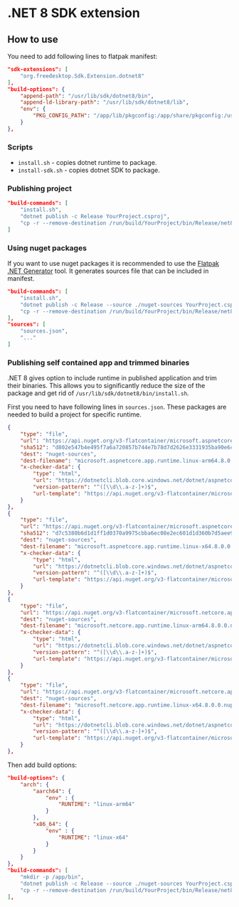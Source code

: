 # .NET 8 SDK extension

## How to use
You need to add following lines to flatpak manifest:

```json
"sdk-extensions": [
    "org.freedesktop.Sdk.Extension.dotnet8"
],
"build-options": {
    "append-path": "/usr/lib/sdk/dotnet8/bin",
    "append-ld-library-path": "/usr/lib/sdk/dotnet8/lib",
    "env": {
        "PKG_CONFIG_PATH": "/app/lib/pkgconfig:/app/share/pkgconfig:/usr/lib/pkgconfig:/usr/share/pkgconfig:/usr/lib/sdk/dotnet8/lib/pkgconfig"
    }
},
```

###  Scripts
* `install.sh` - copies dotnet runtime to package.
* `install-sdk.sh` - copies dotnet SDK to package.

### Publishing project

```json
"build-commands": [
    "install.sh",
    "dotnet publish -c Release YourProject.csproj",
    "cp -r --remove-destination /run/build/YourProject/bin/Release/net8.0/publish/ /app/bin/",
]
```

### Using nuget packages
If you want to use nuget packages it is recommended to use the [Flatpak .NET Generator](https://github.com/flatpak/flatpak-builder-tools/tree/master/dotnet) tool. It generates sources file that can be included in manifest.

```json
"build-commands": [
    "install.sh",
    "dotnet publish -c Release --source ./nuget-sources YourProject.csproj",
    "cp -r --remove-destination /run/build/YourProject/bin/Release/net8.0/publish/ /app/bin/"
],
"sources": [
    "sources.json",
    "..."
]
```

### Publishing self contained app and trimmed binaries
.NET 8 gives option to include runtime in published application and trim their binaries. This allows you to significantly reduce the size of the package and get rid of `/usr/lib/sdk/dotnet8/bin/install.sh`. 

First you need to have following lines in `sources.json`. These packages are needed to build a project for specific runtime. 

```json
{
    "type": "file",
    "url": "https://api.nuget.org/v3-flatcontainer/microsoft.aspnetcore.app.runtime.linux-arm64/8.0.0-rc.1.23421.29/microsoft.aspnetcore.app.runtime.linux-arm64.8.0.0-rc.1.23421.29.nupkg",
    "sha512": "d802e547b4e495f7a6a720857b744e7b78d7d2626e3331935ba90e6c94aba86b8ed122c18306762ff8a4c5bf6739bfbdd332e0dffc58a9efa97336a88e51f2c3",
    "dest": "nuget-sources",
    "dest-filename": "microsoft.aspnetcore.app.runtime.linux-arm64.8.0.0.nupkg",
    "x-checker-data": {
        "type": "html",
        "url": "https://dotnetcli.blob.core.windows.net/dotnet/aspnetcore/Runtime/8.0/latest.version",
        "version-pattern": "^([\\d\\.a-z-]+)$",
        "url-template": "https://api.nuget.org/v3-flatcontainer/microsoft.aspnetcore.app.runtime.linux-arm64/$version/microsoft.aspnetcore.app.runtime.linux-arm64.$version.nupkg"
    }
},
{
    "type": "file",
    "url": "https://api.nuget.org/v3-flatcontainer/microsoft.aspnetcore.app.runtime.linux-x64/8.0.0-rc.1.23421.29/microsoft.aspnetcore.app.runtime.linux-x64.8.0.0-rc.1.23421.29.nupkg",
    "sha512": "d7c5380b6d1d1ff1d0370a9975cbba6ec08e2ec601d1d360b7d5aee9e5dfcfc7ed0a480a6c56ed76a3f4f83f2cac22eed6f9d897d3ac332e3dc4c96285ff21c9",
    "dest": "nuget-sources",
    "dest-filename": "microsoft.aspnetcore.app.runtime.linux-x64.8.0.0.nupkg",
    "x-checker-data": {
        "type": "html",
        "url": "https://dotnetcli.blob.core.windows.net/dotnet/aspnetcore/Runtime/8.0/latest.version",
        "version-pattern": "^([\\d\\.a-z-]+)$",
        "url-template": "https://api.nuget.org/v3-flatcontainer/microsoft.aspnetcore.app.runtime.linux-x64/$version/microsoft.aspnetcore.app.runtime.linux-x64.$version.nupkg"
    }
},
{
    "type": "file",
    "url": "https://api.nuget.org/v3-flatcontainer/microsoft.netcore.app.runtime.linux-arm64/8.0.0-rc.1.23421.29/microsoft.netcore.app.runtime.linux-arm64.8.0.0-rc.1.23421.29.nupkg",
    "dest": "nuget-sources",
    "dest-filename": "microsoft.netcore.app.runtime.linux-arm64.8.0.0.nupkg",
    "x-checker-data": {
        "type": "html",
        "url": "https://dotnetcli.blob.core.windows.net/dotnet/aspnetcore/Runtime/8.0/latest.version",
        "version-pattern": "^([\\d\\.a-z-]+)$",
        "url-template": "https://api.nuget.org/v3-flatcontainer/microsoft.netcore.app.runtime.linux-arm64/$version/microsoft.netcore.app.runtime.linux-arm64.$version.nupkg"
    }
},
{
    "type": "file",
    "url": "https://api.nuget.org/v3-flatcontainer/microsoft.netcore.app.runtime.linux-x64/8.0.0-rc.1.23421.29/microsoft.netcore.app.runtime.linux-x64.8.0.0-rc.1.23421.29.nupkg",
    "dest": "nuget-sources",
    "dest-filename": "microsoft.netcore.app.runtime.linux-x64.8.0.0.nupkg",
    "x-checker-data": {
        "type": "html",
        "url": "https://dotnetcli.blob.core.windows.net/dotnet/aspnetcore/Runtime/8.0/latest.version",
        "version-pattern": "^([\\d\\.a-z-]+)$",
        "url-template": "https://api.nuget.org/v3-flatcontainer/microsoft.netcore.app.runtime.linux-x64/$version/microsoft.netcore.app.runtime.linux-x64.$version.nupkg"
    }
},
```

Then add build options:

```json
"build-options": {
    "arch": {
        "aarch64": {
            "env" : {
                "RUNTIME": "linux-arm64"
            }
        },
        "x86_64": {
            "env" : {
                "RUNTIME": "linux-x64"
            }
        }
    }
},
"build-commands": [
    "mkdir -p /app/bin",
    "dotnet publish -c Release --source ./nuget-sources YourProject.csproj --runtime $RUNTIME --self-contained true",
    "cp -r --remove-destination /run/build/YourProject/bin/Release/net8.0/$RUNTIME/publish/* /app/bin/",
],
```
